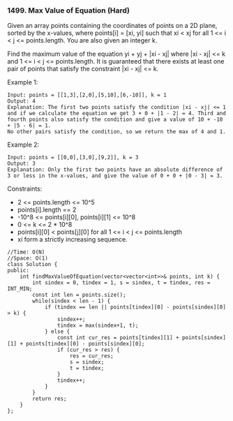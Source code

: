 ### 1499. Max Value of Equation (Hard)

Given an array points containing the coordinates of points on a 2D plane, sorted by the x-values, where points[i] = [xi, yi] such that xi < xj for all 1 <= i < j <= points.length. You are also given an integer k.

Find the maximum value of the equation yi + yj + |xi - xj| where |xi - xj| <= k and 1 <= i < j <= points.length. It is guaranteed that there exists at least one pair of points that satisfy the constraint |xi - xj| <= k.

Example 1:

```
Input: points = [[1,3],[2,0],[5,10],[6,-10]], k = 1
Output: 4
Explanation: The first two points satisfy the condition |xi - xj| <= 1 and if we calculate the equation we get 3 + 0 + |1 - 2| = 4. Third and fourth points also satisfy the condition and give a value of 10 + -10 + |5 - 6| = 1.
No other pairs satisfy the condition, so we return the max of 4 and 1.
```
Example 2:

```
Input: points = [[0,0],[3,0],[9,2]], k = 3
Output: 3
Explanation: Only the first two points have an absolute difference of 3 or less in the x-values, and give the value of 0 + 0 + |0 - 3| = 3.
```

Constraints:

- 2 <= points.length <= 10^5
- points[i].length == 2
- -10^8 <= points[i][0], points[i][1] <= 10^8
- 0 <= k <= 2 * 10^8
- points[i][0] < points[j][0] for all 1 <= i < j <= points.length
- xi form a strictly increasing sequence.

```
//Time: O(N)
//Space: O(1)
class Solution {
public:
    int findMaxValueOfEquation(vector<vector<int>>& points, int k) {
        int sindex = 0, tindex = 1, s = sindex, t = tindex, res = INT_MIN;
        const int len = points.size();
        while(sindex < len - 1) {
            if (tindex == len || points[tindex][0] - points[sindex][0] > k) {
                sindex++;
                tindex = max(sindex+1, t);
            } else {
                const int cur_res = points[tindex][1] + points[sindex][1] + points[tindex][0] - points[sindex][0];
                if (cur_res > res) {
                    res = cur_res;
                    s = sindex;
                    t = tindex;
                }
                tindex++;
            }
        }
        return res;
    }
};
```
